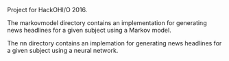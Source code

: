 Project for HackOHI/O 2016.

The markovmodel directory contains an implementation for generating news
headlines for a given subject using a Markov model.

The nn directory contains an implemation for generating news headlines
for a given subject using a neural network.
